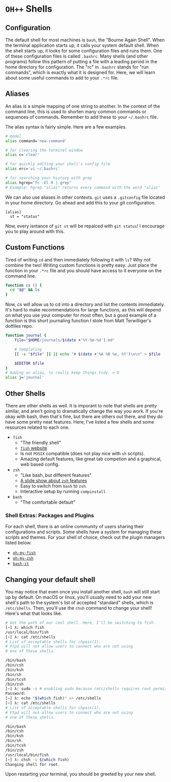 `OH++` Shells
==============

## Configuration
The default shell for most machines is `bash`, the "Bourne Again Shell". When
the terminal application starts up, it calls your system default shell. When
the shell starts up, it looks for some configuration files and runs them. One
of these configuration files is called `.bashrc`. Many shells (and other
programs) follow this pattern of putting a file with a leading period
in the home directory for configuration. The "rc" in `.bashrc` stands for
"run commands", which is exactly what it is designed for. Here, we will learn
about some useful commands to add to your `.*rc` file.


## Aliases
An alias is a simple mapping of one string to another. In the context of the
command line, this is used to shorten many common commands or sequences of
commands. Remember to add these to your `~/.bashrc` file.

The alias syntax is fairly simple. Here are a few examples.

```bash
# model
alias command='new-command'

# for clearing the terminal window
alias c='clear'

# for quickly editing your shell's config file
alias erc='vi ~/.bashrc'

# for searching your history with grep
alias hgrep="fc -El 0 | grep"
# Example: hgrep "alias" returns every command with the word "alias"
```

We can also use aliases in other contexts. `git` uses a `.gitconfig` file
located in your home directory. Go ahead and add this to your git
configuration.

```
[alias]
  st = "status"
```

Now, every isntance of `git st` will be repalced with `git status`! I encourage
you to play around with this.


## Custom Functions

Tired of writing `cd` and then immediately following it with `ls`? Why not
combine the two! Writing custom functions is pretty easy. Just place the
function in your `.*rc` file and you should have access to it everyone on the
command line.

```bash
function cs () {
  cd "$@" && ls
}
```

Now, cs will allow us to cd into a directory and list the contents immediately.
It's hard to make recommendations for large functions, as this will depend on
what you use your computer for most often, but a good example of a function is
this short journaling function I stole from Matt Terwilliger's dotfiles repo.

```bash
function journal {
    file="$HOME/journals/$(date +'%Y-%m-%d').md"

    # templating
    [[ -s "$file" ]] || echo "# $(date +'%A %B %e, %Y')\n\n" > $file

    $EDITOR $file
}
# Adding an alias, to really keep things tidy. = D
alias j='journal'
```

## Other Shells
There are other shells as well. It is imporant to note that shells are pretty
similar, and aren't going to dramatically change the way you work. If you're
okay with bash, then that's fine, but there are others out there, and they do
have some pretty neat features.  Here, I've listed a few shells and some
resources related to each one.

* `fish`
  - "The friendly shell"
  - [`fish` website](https://fishshell.com/)
  - Is not `POSIX` compatible (does not play nice with `sh` scripts).
  - Amazing default features, like great tab competion and a graphical, web
    based config.
* `zsh`
  - "Like bash, but different features"
  - [A slide show about `zsh` features](http://www.slideshare.net/jaguardesignstudio/why-zsh-is-cooler-than-your-shell-16194692)
  - Easy to switch from `bash` to `zsh`.
  - Interactive setup by running `compinstall`
* `bash`
  - "The comfortable default"

### Shell Extras: Packages and Plugins
For each shell, there is an online community of users sharing their
configurations and scripts. Some shells have a system for managing these
scripts and themes. For your shell of choice, check out the plugin managers
listed below.

* [`oh-my-fish`](https://github.com/oh-my-fish/oh-my-fish)
* [`oh-my-zsh`](http://ohmyz.sh/)
* [`bash-it`](https://github.com/Bash-it/bash-it)

## Changing your default shell
You may notice that even once you install another shell, `bash` will still
start up by default. On macOS or linux, you'll usually need to add your new
shell's path to the system's list of accepted "standard" shells, which is
`/etc/shells`. Then, you'll use the `chsh` command to change your shell! Here's
what that looks like.


```bash
# Get the path of our cool shell. Here, I'll be switching to fish.
[~] λ: which fish
/usr/local/bin/fish
[~] λ: cat /etc/shells
# List of acceptable shells for chpass(1).
# Ftpd will not allow users to connect who are not using
# one of these shells.

/bin/bash
/bin/csh
/bin/ksh
/bin/sh
/bin/tcsh
/bin/zsh
[~] λ: sudo -s # enabling sudo because /etc/shells requires root permission
Password:
[~] λ: echo "$(which fish)" >> /etc/shells
[~] λ: cat /etc/shells
# List of acceptable shells for chpass(1).
# Ftpd will not allow users to connect who are not using
# one of these shells.

/bin/bash
/bin/csh
/bin/ksh
/bin/sh
/bin/tcsh
/bin/zsh
/usr/local/bin/fish
[~] λ: chsh -s $(which fish)
Changing shell for root.
```

Upon restarting your terminal, you should be greeted by your new shell.

